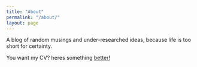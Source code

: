 ```yaml
---
title: "About"
permalink: "/about/"
layout: page
---
```


A blog of random musings and under-researched ideas, because life is too short for certainty.

You want my CV? heres something <a href="https://www.github.com/prasdud">better!</a> 
